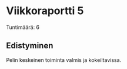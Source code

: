 # Viikkoraportti 5

Tuntimäärä: 6

## Edistyminen

Pelin keskeinen toiminta valmis ja kokeiltavissa.